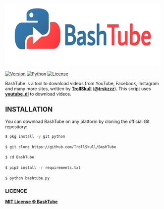 <p align="left">
<img src="/.assets/logo.png" width="500" height="200"/>

[![Version](https://img.shields.io/badge/Version-2.1%20-green)]()
[![Python](https://img.shields.io/badge/Made%20with-Python-blue)]()
[![License](https://img.shields.io/badge/License-MIT-yellow)]()

BashTube is a tool to download videos from YouTube, Facebook, Instagram and many more sites, written by **[TrollSkull](https://github.com/TrollSkull)** (**[@trskzzz](https://twitter.com/trskzzz)**). This script uses **[youtube_dl](https://pypi.org/project/youtube_dl/)** to download videos.

## INSTALLATION

You can download BashTube on any platform by cloning the official Git repository:

```bash
$ pkg install -y git python

$ git clone https://github.com/TrollSkull/BashTube

$ cd BashTube
  
$ pip3 install -r requirements.txt
    
$ python bashtube.py
```

### LICENCE

**[MIT License © BashTube](https://github.com/TrollSkull/BashTube/blob/main/LICENSE)**
